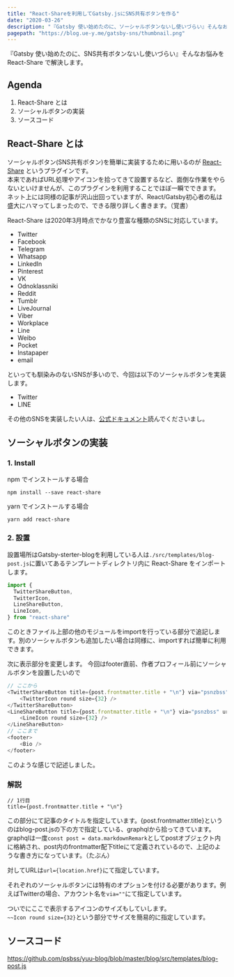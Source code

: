 ```yaml
---
title: "React-Shareを利用してGatsby.jsにSNS共有ボタンを作る"
date: "2020-03-26"
description: "『Gatsby 使い始めたのに、ソーシャルボタンないし使いづらい』そんなお悩みを React-Share で解決します"
pagepath: "https://blog.ue-y.me/gatsby-sns/thumbnail.png"
---
```


『Gatsby 使い始めたのに、SNS共有ボタンないし使いづらい』そんなお悩みを React-Share で解決します。

## Agenda
1. React-Share とは
2. ソーシャルボタンの実装
3. ソースコード


## React-Share とは

ソーシャルボタン(SNS共有ボタン)を簡単に実装するために用いるのが [React-Share](https://github.com/nygardk/react-share#readme) というプラグインです。  
本来であればURL処理やアイコンを拾ってきて設置するなど、面倒な作業をやらないといけませんが、このプラグインを利用することでほぼ一瞬でできます。  
ネット上には同様の記事が沢山出回っていますが、React/Gatsby初心者の私は盛大にハマってしまったので、できる限り詳しく書きます。（覚書）

React-Share は2020年3月時点でかなり豊富な種類のSNSに対応しています。
- Twitter
- Facebook
- Telegram
- Whatsapp
- LinkedIn
- Pinterest
- VK
- Odnoklassniki
- Reddit
- Tumblr
- LiveJournal
- Viber
- Workplace
- Line
- Weibo
- Pocket
- Instapaper
- email

といっても馴染みのないSNSが多いので、今回は以下のソーシャルボタンを実装します。

- Twitter
- LINE

その他のSNSを実装したい人は、[公式ドキュメント](https://github.com/nygardk/react-share#readme)読んでくださいまし。

## ソーシャルボタンの実装

### 1. Install
npm でインストールする場合
```bash:title=bash(npm)
npm install --save react-share
```

yarn でインストールする場合
```bash:title=bash(yarn)
yarn add react-share
```

### 2. 設置

設置場所はGatsby-sterter-blogを利用している人は```./src/templates/blog-post.js```に置いてあるテンプレートディレクトリ内に React-Share をインポートします。

```js:title=blog-post.js
import {
  TwitterShareButton,
  TwitterIcon,
  LineShareButton,
  LineIcon,
} from "react-share"
```
このときファイル上部の他のモジュールをimportを行っている部分で追記します。別のソーシャルボタンも追加したい場合は同様に、importすれば簡単に利用できます。

次に表示部分を変更します。
今回はfooter直前、作者プロフィール前にソーシャルボタンを設置したいので
```js:title=blog-post.js
// ここから
<TwitterShareButton title={post.frontmatter.title + "\n"} via="psnzbss" url={location.href}>
    <TwitterIcon round size={32} />
</TwitterShareButton>
<LineShareButton title={post.frontmatter.title + "\n"} via="psnzbss" url={location.href}>
    <LineIcon round size={32} />
</LineShareButton>
// ここまで
<footer>
    <Bio />
</footer>
```
このような感じで記述しました。

### 解説

```
// 1行目
title={post.frontmatter.title + "\n"}
```
この部分にて記事のタイトルを指定しています。{post.frontmatter.title}というのはblog-post.jsの下の方で指定している、graphqlから拾ってきています。  
graphqlは一度```const post = data.markdownRemark```としてpostオブジェクト内に格納され、post内のfrontmatter配下titleにて定義されているので、上記のような書き方になっています。（たぶん）

対してURLは```url={location.href}```にて指定しています。

それぞれのソーシャルボタンには特有のオプションを付ける必要があります。例えばTwitterの場合、アカウント名を```via=""```にて指定しています。

ついでにここで表示するアイコンのサイズもしていします。  
```~~Icon round size={32}```という部分でサイズを簡易的に指定しています。

## ソースコード
https://github.com/psbss/yuu-blog/blob/master/blog/src/templates/blog-post.js